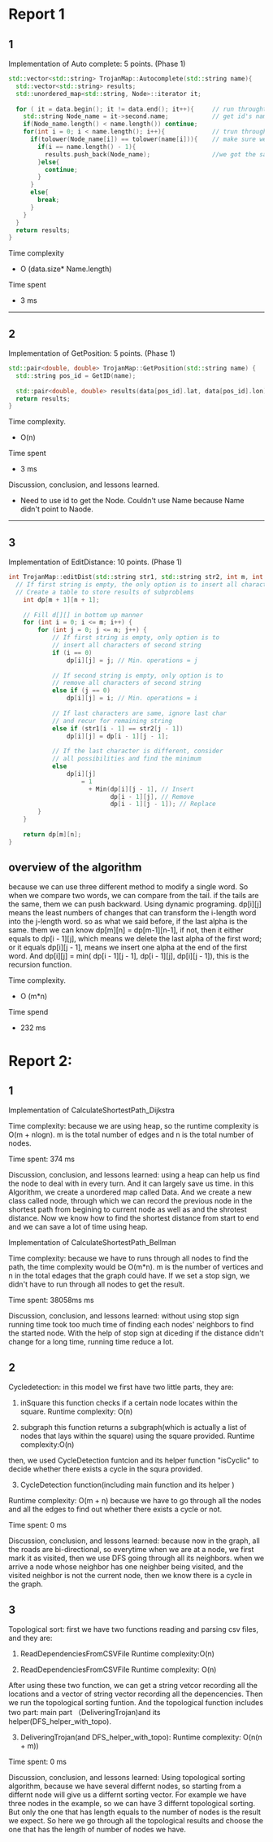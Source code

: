 # Report 1

## 1
Implementation of Auto complete: 5 points. (Phase 1)
```cpp
std::vector<std::string> TrojanMap::Autocomplete(std::string name){
  std::vector<std::string> results;
  std::unordered_map<std::string, Node>::iterator it;
 
  for ( it = data.begin(); it != data.end(); it++){     // run throught all data to find data's that fit.
    std::string Node_name = it->second.name;            // get id's name
    if(Node_name.length() < name.length()) continue;
    for(int i = 0; i < name.length(); i++){             // trun throught each alphabet in a word.
      if(tolower(Node_name[i]) == tolower(name[i])){    // make sure we can find whether is upper letter or lower letter
        if(i == name.length() - 1){
          results.push_back(Node_name);                 //we got the same alphabet.
        }else{
          continue;
        }
      }
      else{
        break;
      }
    }
  }
  return results;
}
```

Time complexity
- O (data.size* Name.length)

Time spent
- 3 ms

---

## 2

Implementation of GetPosition: 5 points. (Phase 1)
```cpp
std::pair<double, double> TrojanMap::GetPosition(std::string name) {
  std::string pos_id = GetID(name);                                         //Use GetId get id cause we need use id to get node and get latitud and longitude
  
  std::pair<double, double> results(data[pos_id].lat, data[pos_id].lon);
  return results;
}
```

Time complexity. 
- O(n)

Time spent
- 3 ms

Discussion, conclusion, and lessons learned.
- Need to use id to get the Node. Couldn't use Name because Name didn't point to Naode.

---

## 3

Implementation of EditDistance: 10 points. (Phase 1)
```cpp
int TrojanMap::editDist(std::string str1, std::string str2, int m, int n){
  // If first string is empty, the only option is to insert all characters of second string into first
  // Create a table to store results of subproblems
    int dp[m + 1][n + 1];
 
    // Fill d[][] in bottom up manner
    for (int i = 0; i <= m; i++) {
        for (int j = 0; j <= n; j++) {
            // If first string is empty, only option is to
            // insert all characters of second string
            if (i == 0)
                dp[i][j] = j; // Min. operations = j
 
            // If second string is empty, only option is to
            // remove all characters of second string
            else if (j == 0)
                dp[i][j] = i; // Min. operations = i
 
            // If last characters are same, ignore last char
            // and recur for remaining string
            else if (str1[i - 1] == str2[j - 1])
                dp[i][j] = dp[i - 1][j - 1];
 
            // If the last character is different, consider
            // all possibilities and find the minimum
            else
                dp[i][j]
                    = 1
                      + Min(dp[i][j - 1], // Insert
                            dp[i - 1][j], // Remove
                            dp[i - 1][j - 1]); // Replace
        }
    }
 
    return dp[m][n];
}
```

## overview of the algorithm
because we can use three different method to modify a single word. So when we compare two words, we can compare from the tail.
if the tails are the same, them we can push backward. Using dynamic programing. dp[i][j] means the least numbers of changes that can transform
the i-length word into the j-length word. so as what we said before, if the last alpha is the same. them we can know dp[m][n] = dp[m-1][n-1],
if not, then it either equals to dp[i - 1][j], which means we delete the last alpha of the first word; or it equals dp[i][j - 1], means we 
insert one alpha at the end of the first word. And dp[i][j] = min( dp[i - 1][j - 1], dp[i - 1][j], dp[i][j - 1]), this is the recursion
function.

Time complexity.
- O (m*n)

Time spend
- 232 ms



# Report 2:

## 1
Implementation of  CalculateShortestPath_Dijkstra

Time complexity:
because we are using heap, so the runtime complexity is O(m + nlogn). m is the total number of edges and n is the total
number of nodes.

Time spent:
374 ms

Discussion, conclusion, and lessons learned:
using a heap can help us find the node to deal with in every turn. And it can largely save us time. in this Algorithm, we create a
unordered map called Data. And we create a new class called node, through which we can record the previous node in the shortest
path from begining to current node as well as and the shrotest distance. Now we know how to find the shortest distance from start
to end and we can save a lot of time using heap.



Implementation of  CalculateShortestPath_Bellman

Time complexity:
because we have to runs through all nodes to find the path, the time complexity would be O(m*n). m is the number of vertices and n in the total edages that the graph could have. If we set a stop sign, we didn't have to run through all nodes to get the result.

Time spent:
38058ms ms

Discussion, conclusion, and lessons learned:
without using stop sign running time took too much time of finding each nodes' neighbors to find the started node. With the help of stop sign at diceding if the distance didn't change for a long time, running time reduce a lot.




## 2
Cycledetection:
in this model we first have two little parts, they are:

1. inSquare
  this function checks if a certain node locates within the square.
Runtime complexity: O(n)

2. subgraph
   this function returns a subgraph(which is actually a list of nodes that lays within the square) using the square provided.
Runtime complexity:O(n)

then, we used CycleDetection funtcion and its helper function "isCyclic" to decide whether there exists a cycle in the squra 
provided.

3. CycleDetection function(including main function and its helper )
  
Runtime complexity: O(m + n)
because we have to go through all the nodes and all the edges to find out whether there exists a cycle or not. 

Time spent:
0 ms

Discussion, conclusion, and lessons learned:
because now in the graph, all the roads are bi-directional, so everytime when we are at a node, we first mark it as visited,
then we use DFS going through all its neighbors. when we arrive a node whose neighbor has one neighber being visited, and the 
visited neighbor is not the current node, then we know there is a cycle in the graph.


## 3
Topological sort:
first we have two functions reading and parsing csv files, and they are:
1. ReadDependenciesFromCSVFile
Runtime complexity:O(n)

2. ReadDependenciesFromCSVFile
Runtime complexity: O(n)

After using these two function, we can get a string vetcor recording all the locations and a vector of string vector recording all
the depencencies. Then we run the topological sorting funtion. And the topological function includes two part: main part
（DeliveringTrojan)and its helper(DFS_helper_with_topo).

3. DeliveringTrojan(and DFS_helper_with_topo):
Runtime complexity: O(n(n + m))

Time spent:
0 ms

Discussion, conclusion, and lessons learned:
Using topological sorting algorithm, because we have several differnt nodes, so starting from a differnt node will give us a 
differnt sorting vector. For example we have three nodes in the example, so we can have 3 differnt topological sorting. But only
the one that has length equals to the number of nodes is the result we expect. So here we go through all the topological results
and choose the one that has the length of number of nodes we have.




